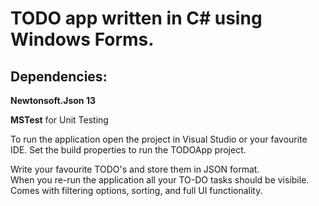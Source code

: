 # TODO app written in C# using Windows Forms.

## Dependencies:
**Newtonsoft.Json 13**

**MSTest** for Unit Testing

To run the application open the project in Visual Studio or your favourite IDE.
Set the build properties to run the TODOApp project.

Write your favourite TODO's and store them in JSON format.  
When you re-run the application all your TO-DO tasks should be visibile.
Comes with filtering options, sorting, and full UI functionality.
